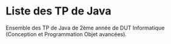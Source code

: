 Liste des TP de Java
====================

Ensemble des TP de Java de 2ème année de DUT Informatique (Conception et Programmation Objet avancées).
